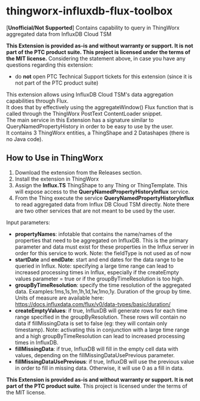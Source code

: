 # thingworx-influxdb-flux-toolbox
[**Unofficial/Not Supported**] Contains capability to query in ThingWorx aggregated data from InfluxDB Cloud TSM

**This Extension is provided as-is and without warranty or support. It is not part of the PTC product suite. This project is licensed under the terms of the MIT license.**
Considering the statement above, in case you have any questions regarding this extension:
- do **not** open PTC Technical Support tickets for this extension (since it is not part of the PTC product suite)

This extension allows using InfluxDB Cloud TSM's data aggregation capabilities through Flux.<br>
It does that by effectively using the aggregateWindow() Flux function that is called through the ThingWorx PostText ContentLoader snippet.<br>
The main service in this Extension has a signature similar to QueryNamedPropertyHistory in order to be easy to use by the user. <br>
It contains 3 ThingWorx entities, a ThingShape and 2 Datashapes (there is no Java code).

## How to Use in ThingWorx
1. Download the extension from the Releases section.
2. Install the extension in ThingWorx
3. Assign the **Influx.TS** ThingShape to any Thing or ThingTemplate. This will expose access to the **QueryNamedPropertyHistoryInflux** service.
4. From the Thing execute the service **QueryNamedPropertyHistoryInflux** to read aggregated data from Influx DB Cloud TSM directly. Note there are two other services that are not meant to be used by the user.
   
Input parameters:
     
- **propertyNames**: infotable that contains the name/names of the properties that need to be aggregated on InfluxDB. This is the primary parameter and data must exist for these properties in the Influx server in order for this service to work.
     Note: the fieldType is not used as of now
- **startDate** and **endDate**: start and end dates for the data range to be queried in Influx.
     Note: specifying a large time range can lead to increased processing times in Influx, especially if the createEmpty values parameter = true or if the groupByTimeResolution is too high.
- **groupByTimeResolution**: specify the time resolution of the aggregated data. Examples:1ms,1s,1m,1h,1d,1w,1mo,1y. Duration of the group by time. Units of measure are available here: https://docs.influxdata.com/flux/v0/data-types/basic/duration/
- **createEmptyValues**: if true, InfluxDB will generate rows for each time range specified in the groupByResolution. These rows will contain no data if fillMissingData is set to false (eg: they will contain only timestamp).
     Note: activating this in conjunction with a large time range and a high groupByTimeResolution can lead to increased processing times in InfluxDB.
- **fillMissingData**: if true, InfluxDB will fill in the empty cell data with values, depending on the fillMissingDataUsePrevious parameter.
- **fillMissingDataUsePrevious**: if true, InfluxDB will use the previous value in order to fill in missing data. Otherwise, it will use 0 as a fill in data.

**This Extension is provided as-is and without warranty or support. It is not part of the PTC product suite**. This project is licensed under the terms of the MIT license.
